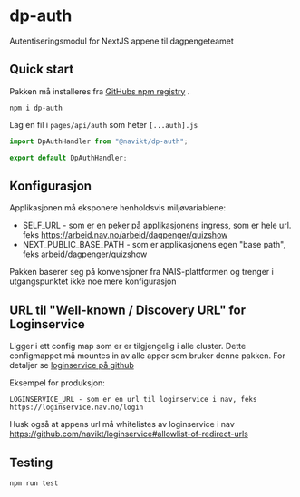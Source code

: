 # dp-auth

Autentiseringsmodul for NextJS appene til dagpengeteamet

## Quick start

Pakken må installeres
fra [GitHubs npm registry](https://docs.github.com/en/packages/working-with-a-github-packages-registry/working-with-the-npm-registry)
.

```
npm i dp-auth
```

Lag en fil i `pages/api/auth` som heter `[...auth].js`

```javascript
import DpAuthHandler from "@navikt/dp-auth";

export default DpAuthHandler;
```

## Konfigurasjon

Applikasjonen må eksponere henholdsvis miljøvariablene: 

- SELF_URL - som er en peker på applikasjonens ingress, som er hele url. feks https://arbeid.nav.no/arbeid/dagpenger/quizshow
- NEXT_PUBLIC_BASE_PATH - som er applikasjonens egen "base path", feks arbeid/dagpenger/quizshow



Pakken baserer seg på konvensjoner fra NAIS-plattformen og trenger i utgangspunktet ikke noe mere konfigurasjon

## URL til "Well-known / Discovery URL" for Loginservice
Ligger i ett config map som er er tilgjengelig i alle cluster. Dette configmappet må mountes in av alle apper som bruker denne pakken. 
For detaljer se [loginservice på github](https://github.com/navikt/loginservice#metadata)



Eksempel for produksjon:

```
LOGINSERVICE_URL - som er en url til loginservice i nav, feks https://loginservice.nav.no/login
```

Husk også at appens url må whitelistes av loginservice i
nav https://github.com/navikt/loginservice#allowlist-of-redirect-urls

## Testing

```bash
npm run test 
```

